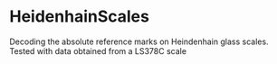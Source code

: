 # HeidenhainScales
Decoding the absolute reference marks on Heindenhain glass scales. 
Tested with data obtained from a LS378C scale

